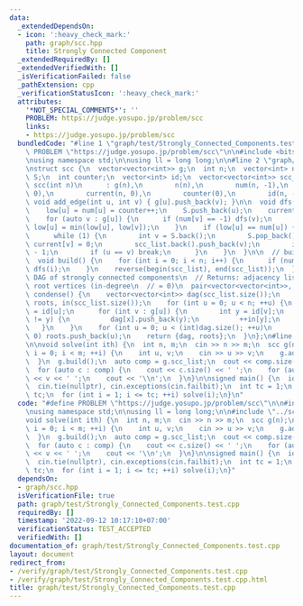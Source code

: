 ```yaml
---
data:
  _extendedDependsOn:
  - icon: ':heavy_check_mark:'
    path: graph/scc.hpp
    title: Strongly Connected Component
  _extendedRequiredBy: []
  _extendedVerifiedWith: []
  _isVerificationFailed: false
  _pathExtension: cpp
  _verificationStatusIcon: ':heavy_check_mark:'
  attributes:
    '*NOT_SPECIAL_COMMENTS*': ''
    PROBLEM: https://judge.yosupo.jp/problem/scc
    links:
    - https://judge.yosupo.jp/problem/scc
  bundledCode: "#line 1 \"graph/test/Strongly_Connected_Components.test.cpp\"\n#define\
    \ PROBLEM \"https://judge.yosupo.jp/problem/scc\"\n\n#include <bits/stdc++.h>\n\
    \nusing namespace std;\n\nusing ll = long long;\n\n#line 2 \"graph/scc.hpp\"\n\
    \nstruct scc {\n  vector<vector<int>> g;\n  int n;\n  vector<int> num, low, current,\
    \ S;\n  int counter;\n  vector<int> id;\n  vector<vector<int>> scc_list;\n\n \
    \ scc(int n)\n      : g(n),\n        n(n),\n        num(n, -1),\n        low(n,\
    \ 0),\n        current(n, 0),\n        counter(0),\n        id(n, -1) {}\n\n \
    \ void add_edge(int u, int v) { g[u].push_back(v); }\n\n  void dfs(int u) {\n\
    \    low[u] = num[u] = counter++;\n    S.push_back(u);\n    current[u] = 1;\n\
    \    for (auto v : g[u]) {\n      if (num[v] == -1) dfs(v);\n      if (current[v])\
    \ low[u] = min(low[u], low[v]);\n    }\n    if (low[u] == num[u]) {\n      scc_list.push_back(vector<int>());\n\
    \      while (1) {\n        int v = S.back();\n        S.pop_back();\n       \
    \ current[v] = 0;\n        scc_list.back().push_back(v);\n        id[v] = (int)scc_list.size()\
    \ - 1;\n        if (u == v) break;\n      }\n    }\n  }\n\n  // build scc_list\n\
    \  void build() {\n    for (int i = 0; i < n; i++) {\n      if (num[i] == -1)\
    \ dfs(i);\n    }\n    reverse(begin(scc_list), end(scc_list));\n  }\n\n  // build\
    \ DAG of strongly connected components\n  // Returns: adjacency list of DAG, and\
    \ root vertices (in-degree\n  // = 0)\n  pair<vector<vector<int>>, vector<int>>\
    \ condense() {\n    vector<vector<int>> dag(scc_list.size());\n    vector<int>\
    \ roots, in(scc_list.size());\n    for (int u = 0; u < n; ++u) {\n      int x\
    \ = id[u];\n      for (int v : g[u]) {\n        int y = id[v];\n        if (x\
    \ != y) {\n          dag[x].push_back(y);\n          ++in[y];\n        }\n   \
    \   }\n    }\n    for (int u = 0; u < (int)dag.size(); ++u)\n      if (in[u] ==\
    \ 0) roots.push_back(u);\n    return {dag, roots};\n  }\n};\n#line 10 \"graph/test/Strongly_Connected_Components.test.cpp\"\
    \n\nvoid solve(int ith) {\n  int n, m;\n  cin >> n >> m;\n  scc g(n);\n  for (int\
    \ i = 0; i < m; ++i) {\n    int u, v;\n    cin >> u >> v;\n    g.add_edge(u, v);\n\
    \  }\n  g.build();\n  auto comp = g.scc_list;\n  cout << comp.size() << '\\n';\n\
    \  for (auto c : comp) {\n    cout << c.size() << ' ';\n    for (auto v : c) cout\
    \ << v << ' ';\n    cout << '\\n';\n  }\n}\n\nsigned main() {\n  ios::sync_with_stdio(false);\n\
    \  cin.tie(nullptr), cin.exceptions(cin.failbit);\n  int tc = 1;\n  // cin >>\
    \ tc;\n  for (int i = 1; i <= tc; ++i) solve(i);\n}\n"
  code: "#define PROBLEM \"https://judge.yosupo.jp/problem/scc\"\n\n#include <bits/stdc++.h>\n\
    \nusing namespace std;\n\nusing ll = long long;\n\n#include \"../scc.hpp\"\n\n\
    void solve(int ith) {\n  int n, m;\n  cin >> n >> m;\n  scc g(n);\n  for (int\
    \ i = 0; i < m; ++i) {\n    int u, v;\n    cin >> u >> v;\n    g.add_edge(u, v);\n\
    \  }\n  g.build();\n  auto comp = g.scc_list;\n  cout << comp.size() << '\\n';\n\
    \  for (auto c : comp) {\n    cout << c.size() << ' ';\n    for (auto v : c) cout\
    \ << v << ' ';\n    cout << '\\n';\n  }\n}\n\nsigned main() {\n  ios::sync_with_stdio(false);\n\
    \  cin.tie(nullptr), cin.exceptions(cin.failbit);\n  int tc = 1;\n  // cin >>\
    \ tc;\n  for (int i = 1; i <= tc; ++i) solve(i);\n}"
  dependsOn:
  - graph/scc.hpp
  isVerificationFile: true
  path: graph/test/Strongly_Connected_Components.test.cpp
  requiredBy: []
  timestamp: '2022-09-12 10:17:10+07:00'
  verificationStatus: TEST_ACCEPTED
  verifiedWith: []
documentation_of: graph/test/Strongly_Connected_Components.test.cpp
layout: document
redirect_from:
- /verify/graph/test/Strongly_Connected_Components.test.cpp
- /verify/graph/test/Strongly_Connected_Components.test.cpp.html
title: graph/test/Strongly_Connected_Components.test.cpp
---
```

